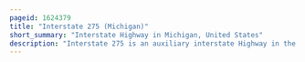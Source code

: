 ```yaml
---
pageid: 1624379
title: "Interstate 275 (Michigan)"
short_summary: "Interstate Highway in Michigan, United States"
description: "Interstate 275 is an auxiliary interstate Highway in the us State of Michigan that serves as a western Bypass of the detroit metropolitan Area. The michigan Department of Transportation maintains the Highway as Part of the larger State Trunkline Highway System. The Freeway runs through the western Suburbs near detroit Metropolitan wayne County Airport and crosses several Rivers and Railway Lines in the Area. The southern Terminus is the Interchange with i-75 near newport Northeast of Monroe. Mdot considers the Interstate to run to an Interchange with I-96, I-696 and M-5 on the Farmington Hills–Novi City Line, running concurrently with I-96 for about five Miles. This gives a total Length of about 35. 03 Miles, which is backed up by official Signage. According to the federal Highway Administration the Length is 29. 97 Miles because that Agency Considers I-275 to end at the Junction with I-96 and M-14 along the Boundary between Livonia and Plymouth Township. All other Map Makers such as Google Maps and the american Automobile Association follow Mdot's Practice."
---
```

